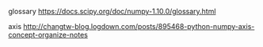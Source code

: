 glossary
https://docs.scipy.org/doc/numpy-1.10.0/glossary.html

axis
http://changtw-blog.logdown.com/posts/895468-python-numpy-axis-concept-organize-notes

